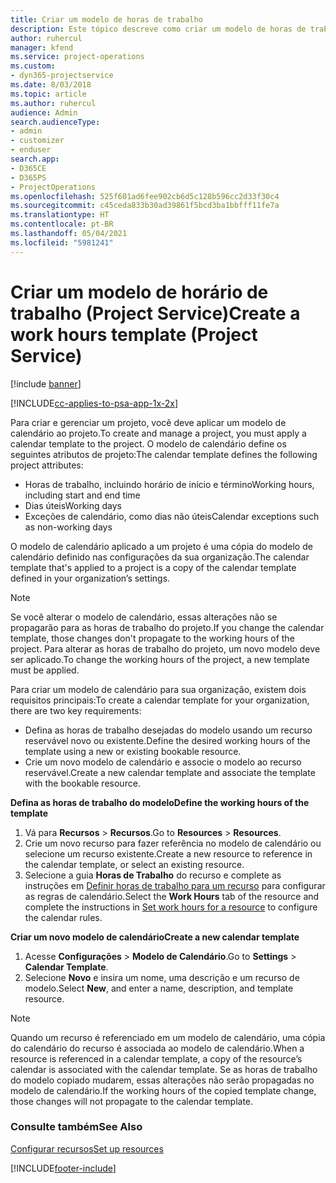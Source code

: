 ```yaml
---
title: Criar um modelo de horas de trabalho
description: Este tópico descreve como criar um modelo de horas de trabalho no Project Service.
author: ruhercul
manager: kfend
ms.service: project-operations
ms.custom:
- dyn365-projectservice
ms.date: 8/03/2018
ms.topic: article
ms.author: ruhercul
audience: Admin
search.audienceType:
- admin
- customizer
- enduser
search.app:
- D365CE
- D365PS
- ProjectOperations
ms.openlocfilehash: 525f601ad6fee902cb6d5c128b596cc2d33f30c4
ms.sourcegitcommit: c45ceda833b30ad39861f5bcd3ba1bbfff11fe7a
ms.translationtype: HT
ms.contentlocale: pt-BR
ms.lasthandoff: 05/04/2021
ms.locfileid: "5981241"
---
```

# <a name="create-a-work-hours-template-project-service"></a><span data-ttu-id="19ab7-103">Criar um modelo de horário de trabalho (Project Service)</span><span class="sxs-lookup"><span data-stu-id="19ab7-103">Create a work hours template (Project Service)</span></span>

[!include [banner](../includes/psa-now-project-operations.md)]

[!INCLUDE[cc-applies-to-psa-app-1x-2x](../includes/cc-applies-to-psa-app-3x.md)]

<span data-ttu-id="19ab7-104">Para criar e gerenciar um projeto, você deve aplicar um modelo de calendário ao projeto.</span><span class="sxs-lookup"><span data-stu-id="19ab7-104">To create and manage a project, you must apply a calendar template to the project.</span></span> <span data-ttu-id="19ab7-105">O modelo de calendário define os seguintes atributos de projeto:</span><span class="sxs-lookup"><span data-stu-id="19ab7-105">The calendar template defines the following project attributes:</span></span>

- <span data-ttu-id="19ab7-106">Horas de trabalho, incluindo horário de início e término</span><span class="sxs-lookup"><span data-stu-id="19ab7-106">Working hours, including start and end time</span></span>
- <span data-ttu-id="19ab7-107">Dias úteis</span><span class="sxs-lookup"><span data-stu-id="19ab7-107">Working days</span></span>
- <span data-ttu-id="19ab7-108">Exceções de calendário, como dias não úteis</span><span class="sxs-lookup"><span data-stu-id="19ab7-108">Calendar exceptions such as non-working days</span></span>

<span data-ttu-id="19ab7-109">O modelo de calendário aplicado a um projeto é uma cópia do modelo de calendário definido nas configurações da sua organização.</span><span class="sxs-lookup"><span data-stu-id="19ab7-109">The calendar template that's applied to a project is a copy of the calendar template defined in your organization’s settings.</span></span>

> [!NOTE]
> <span data-ttu-id="19ab7-110">Se você alterar o modelo de calendário, essas alterações não se propagarão para as horas de trabalho do projeto.</span><span class="sxs-lookup"><span data-stu-id="19ab7-110">If you change the calendar template, those changes don't propagate to the working hours of the project.</span></span> <span data-ttu-id="19ab7-111">Para alterar as horas de trabalho do projeto, um novo modelo deve ser aplicado.</span><span class="sxs-lookup"><span data-stu-id="19ab7-111">To change the working hours of the project, a new template must be applied.</span></span>

<span data-ttu-id="19ab7-112">Para criar um modelo de calendário para sua organização, existem dois requisitos principais:</span><span class="sxs-lookup"><span data-stu-id="19ab7-112">To create a calendar template for your organization, there are two key requirements:</span></span>

- <span data-ttu-id="19ab7-113">Defina as horas de trabalho desejadas do modelo usando um recurso reservável novo ou existente.</span><span class="sxs-lookup"><span data-stu-id="19ab7-113">Define the desired working hours of the template using a new or existing bookable resource.</span></span>
- <span data-ttu-id="19ab7-114">Crie um novo modelo de calendário e associe o modelo ao recurso reservável.</span><span class="sxs-lookup"><span data-stu-id="19ab7-114">Create a new calendar template and associate the template with the bookable resource.</span></span>

<span data-ttu-id="19ab7-115">**Defina as horas de trabalho do modelo**</span><span class="sxs-lookup"><span data-stu-id="19ab7-115">**Define the working hours of the template**</span></span>

1. <span data-ttu-id="19ab7-116">Vá para **Recursos** \> **Recursos**.</span><span class="sxs-lookup"><span data-stu-id="19ab7-116">Go to **Resources** \> **Resources**.</span></span>
2. <span data-ttu-id="19ab7-117">Crie um novo recurso para fazer referência no modelo de calendário ou selecione um recurso existente.</span><span class="sxs-lookup"><span data-stu-id="19ab7-117">Create a new resource to reference in the calendar template, or select an existing resource.</span></span>
3. <span data-ttu-id="19ab7-118">Selecione a guia **Horas de Trabalho** do recurso e complete as instruções em [Definir horas de trabalho para um recurso](https://docs.microsoft.com/dynamics365/field-service/set-work-hours-resource) para configurar as regras de calendário.</span><span class="sxs-lookup"><span data-stu-id="19ab7-118">Select the **Work Hours** tab of the resource and complete the instructions in [Set work hours for a resource](https://docs.microsoft.com/dynamics365/field-service/set-work-hours-resource) to configure the calendar rules.</span></span>

<span data-ttu-id="19ab7-119">**Criar um novo modelo de calendário**</span><span class="sxs-lookup"><span data-stu-id="19ab7-119">**Create a new calendar template**</span></span>

1. <span data-ttu-id="19ab7-120">Acesse **Configurações** \> **Modelo de Calendário**.</span><span class="sxs-lookup"><span data-stu-id="19ab7-120">Go to **Settings** \> **Calendar Template**.</span></span>
2. <span data-ttu-id="19ab7-121">Selecione **Novo** e insira um nome, uma descrição e um recurso de modelo.</span><span class="sxs-lookup"><span data-stu-id="19ab7-121">Select **New**, and enter a name, description, and template resource.</span></span>


> [!NOTE]
> <span data-ttu-id="19ab7-122">Quando um recurso é referenciado em um modelo de calendário, uma cópia do calendário do recurso é associada ao modelo de calendário.</span><span class="sxs-lookup"><span data-stu-id="19ab7-122">When a resource is referenced in a calendar template, a copy of the resource’s calendar is associated with the calendar template.</span></span> <span data-ttu-id="19ab7-123">Se as horas de trabalho do modelo copiado mudarem, essas alterações não serão propagadas no modelo de calendário.</span><span class="sxs-lookup"><span data-stu-id="19ab7-123">If the working hours of the copied template change, those changes will not propagate to the calendar template.</span></span>


### <a name="see-also"></a><span data-ttu-id="19ab7-124">Consulte também</span><span class="sxs-lookup"><span data-stu-id="19ab7-124">See Also</span></span>  
 [<span data-ttu-id="19ab7-125">Configurar recursos</span><span class="sxs-lookup"><span data-stu-id="19ab7-125">Set up resources</span></span>](../psa/set-up-resources.md)


[!INCLUDE[footer-include](../includes/footer-banner.md)]
